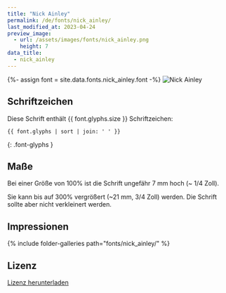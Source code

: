 ```yaml
---
title: "Nick Ainley"
permalink: /de/fonts/nick_ainley/
last_modified_at: 2023-04-24
preview_image:
  - url: /assets/images/fonts/nick_ainley.png
    height: 7
data_title:
  - nick_ainley
---
```

{%- assign font = site.data.fonts.nick_ainley.font -%}
![Nick Ainley](/assets/images/fonts/nick_ainley.png)

## Schriftzeichen

Diese Schrift enthält  {{ font.glyphs.size }} Schriftzeichen:

```
{{ font.glyphs | sort | join: ' ' }}
```
{: .font-glyphs }

## Maße

Bei einer Größe von 100% ist die Schrift ungefähr 7 mm hoch (~ 1/4 Zoll).

Sie kann bis auf 300% vergrößert (~21 mm, 3/4 Zoll) werden. Die Schrift sollte aber nicht verkleinert werden.

## Impressionen

{% include folder-galleries path="fonts/nick_ainley/" %}

## Lizenz

[Lizenz herunterladen](https://github.com/inkstitch/inkstitch/tree/main/fonts/nick_ainley/LICENSE)
